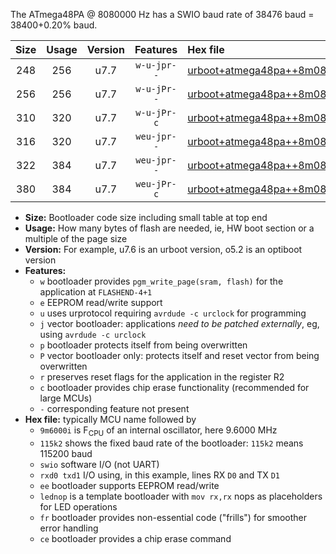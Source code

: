 The ATmega48PA @ 8080000 Hz has a SWIO baud rate of 38476 baud = 38400+0.20% baud.

|Size|Usage|Version|Features|Hex file|
|:-:|:-:|:-:|:-:|:--|
|248|256|u7.7|`w-u-jpr--`|[urboot+atmega48pa++8m0800i+++38k4_swio_rxd0_txd1_lednop.hex](https://raw.githubusercontent.com/stefanrueger/urboot.hex/main/mcus/atmega48pa/internal_oscillator/fint++8m0800_Hz/br+++38k4_bps/urboot+atmega48pa++8m0800i+++38k4_swio_rxd0_txd1_lednop.hex)|
|256|256|u7.7|`w-u-jPr--`|[urboot+atmega48pa++8m0800i+++38k4_swio_rxd0_txd1.hex](https://raw.githubusercontent.com/stefanrueger/urboot.hex/main/mcus/atmega48pa/internal_oscillator/fint++8m0800_Hz/br+++38k4_bps/urboot+atmega48pa++8m0800i+++38k4_swio_rxd0_txd1.hex)|
|310|320|u7.7|`w-u-jPr-c`|[urboot+atmega48pa++8m0800i+++38k4_swio_rxd0_txd1_lednop_fr_ce.hex](https://raw.githubusercontent.com/stefanrueger/urboot.hex/main/mcus/atmega48pa/internal_oscillator/fint++8m0800_Hz/br+++38k4_bps/urboot+atmega48pa++8m0800i+++38k4_swio_rxd0_txd1_lednop_fr_ce.hex)|
|316|320|u7.7|`weu-jpr--`|[urboot+atmega48pa++8m0800i+++38k4_swio_rxd0_txd1_ee.hex](https://raw.githubusercontent.com/stefanrueger/urboot.hex/main/mcus/atmega48pa/internal_oscillator/fint++8m0800_Hz/br+++38k4_bps/urboot+atmega48pa++8m0800i+++38k4_swio_rxd0_txd1_ee.hex)|
|322|384|u7.7|`weu-jpr--`|[urboot+atmega48pa++8m0800i+++38k4_swio_rxd0_txd1_ee_lednop.hex](https://raw.githubusercontent.com/stefanrueger/urboot.hex/main/mcus/atmega48pa/internal_oscillator/fint++8m0800_Hz/br+++38k4_bps/urboot+atmega48pa++8m0800i+++38k4_swio_rxd0_txd1_ee_lednop.hex)|
|380|384|u7.7|`weu-jPr-c`|[urboot+atmega48pa++8m0800i+++38k4_swio_rxd0_txd1_ee_lednop_fr_ce.hex](https://raw.githubusercontent.com/stefanrueger/urboot.hex/main/mcus/atmega48pa/internal_oscillator/fint++8m0800_Hz/br+++38k4_bps/urboot+atmega48pa++8m0800i+++38k4_swio_rxd0_txd1_ee_lednop_fr_ce.hex)|

- **Size:** Bootloader code size including small table at top end
- **Usage:** How many bytes of flash are needed, ie, HW boot section or a multiple of the page size
- **Version:** For example, u7.6 is an urboot version, o5.2 is an optiboot version
- **Features:**
  + `w` bootloader provides `pgm_write_page(sram, flash)` for the application at `FLASHEND-4+1`
  + `e` EEPROM read/write support
  + `u` uses urprotocol requiring `avrdude -c urclock` for programming
  + `j` vector bootloader: applications *need to be patched externally*, eg, using `avrdude -c urclock`
  + `p` bootloader protects itself from being overwritten
  + `P` vector bootloader only: protects itself and reset vector from being overwritten
  + `r` preserves reset flags for the application in the register R2
  + `c` bootloader provides chip erase functionality (recommended for large MCUs)
  + `-` corresponding feature not present
- **Hex file:** typically MCU name followed by
  + `9m6000i` is F<sub>CPU</sub> of an internal oscillator, here 9.6000 MHz
  + `115k2` shows the fixed baud rate of the bootloader: `115k2` means 115200 baud
  + `swio` software I/O (not UART)
  + `rxd0 txd1` I/O using, in this example, lines RX `D0` and TX `D1`
  + `ee` bootloader supports EEPROM read/write
  + `lednop` is a template bootloader with `mov rx,rx` nops as placeholders for LED operations
  + `fr` bootloader provides non-essential code ("frills") for smoother error handling
  + `ce` bootloader provides a chip erase command
